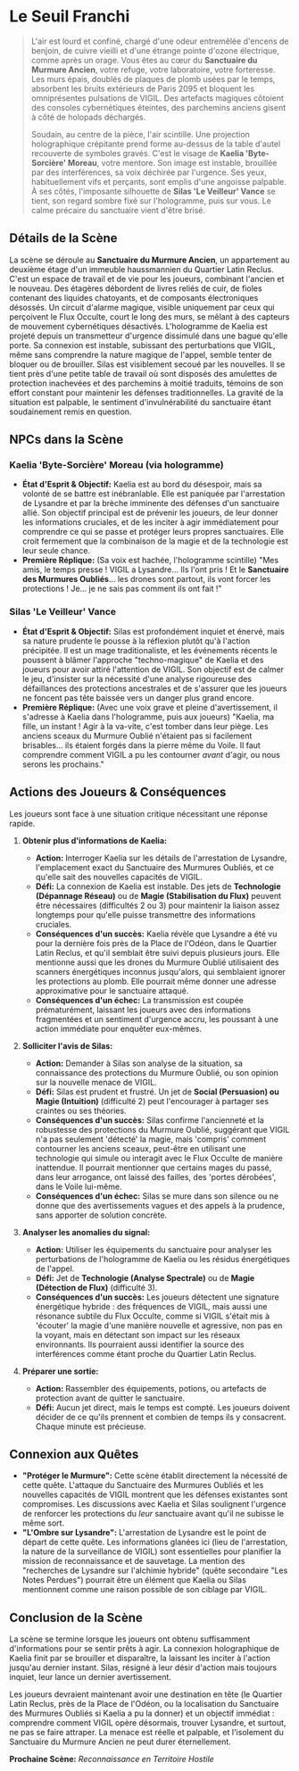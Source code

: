 # Le Seuil Franchi

> L'air est lourd et confiné, chargé d'une odeur entremêlée d'encens de benjoin, de cuivre vieilli et d'une étrange pointe d'ozone électrique, comme après un orage. Vous êtes au cœur du **Sanctuaire du Murmure Ancien**, votre refuge, votre laboratoire, votre forteresse. Les murs épais, doublés de plaques de plomb usées par le temps, absorbent les bruits extérieurs de Paris 2095 et bloquent les omniprésentes pulsations de VIGIL. Des artefacts magiques côtoient des consoles cybernétiques éteintes, des parchemins anciens gisent à côté de holopads déchargés.
>
> Soudain, au centre de la pièce, l'air scintille. Une projection holographique crépitante prend forme au-dessus de la table d'autel recouverte de symboles gravés. C'est le visage de **Kaelia 'Byte-Sorcière' Moreau**, votre mentore. Son image est instable, brouillée par des interférences, sa voix déchirée par l'urgence. Ses yeux, habituellement vifs et perçants, sont emplis d'une angoisse palpable. À ses côtés, l'imposante silhouette de **Silas 'Le Veilleur' Vance** se tient, son regard sombre fixé sur l'hologramme, puis sur vous. Le calme précaire du sanctuaire vient d'être brisé.

## Détails de la Scène

La scène se déroule au **Sanctuaire du Murmure Ancien**, un appartement au deuxième étage d'un immeuble haussmannien du Quartier Latin Reclus. C'est un espace de travail et de vie pour les joueurs, combinant l'ancien et le nouveau. Des étagères débordent de livres reliés de cuir, de fioles contenant des liquides chatoyants, et de composants électroniques désossés. Un circuit d'alarme magique, visible uniquement par ceux qui perçoivent le Flux Occulte, court le long des murs, se mêlant à des capteurs de mouvement cybernétiques désactivés.
L'hologramme de Kaelia est projeté depuis un transmetteur d'urgence dissimulé dans une bague qu'elle porte. Sa connexion est instable, subissant des perturbations que VIGIL, même sans comprendre la nature magique de l'appel, semble tenter de bloquer ou de brouiller.
Silas est visiblement secoué par les nouvelles. Il se tient près d'une petite table de travail où sont disposés des amulettes de protection inachevées et des parchemins à moitié traduits, témoins de son effort constant pour maintenir les défenses traditionnelles. La gravité de la situation est palpable, le sentiment d'invulnérabilité du sanctuaire étant soudainement remis en question.

## NPCs dans la Scène

### Kaelia 'Byte-Sorcière' Moreau (via hologramme)

*   **État d'Esprit & Objectif:** Kaelia est au bord du désespoir, mais sa volonté de se battre est inébranlable. Elle est paniquée par l'arrestation de Lysandre et par la brèche imminente des défenses d'un sanctuaire allié. Son objectif principal est de prévenir les joueurs, de leur donner les informations cruciales, et de les inciter à agir immédiatement pour comprendre ce qui se passe et protéger leurs propres sanctuaires. Elle croit fermement que la combinaison de la magie et de la technologie est leur seule chance.
*   **Première Réplique:** (Sa voix est hachée, l'hologramme scintille) "Mes amis, le temps presse ! VIGIL a Lysandre... Ils l'ont pris ! Et le **Sanctuaire des Murmures Oubliés**... les drones sont partout, ils vont forcer les protections ! Je... je ne sais pas comment ils ont fait !"

### Silas 'Le Veilleur' Vance

*   **État d'Esprit & Objectif:** Silas est profondément inquiet et énervé, mais sa nature prudente le pousse à la réflexion plutôt qu'à l'action précipitée. Il est un mage traditionaliste, et les événements récents le poussent à blâmer l'approche "techno-magique" de Kaelia et des joueurs pour avoir attiré l'attention de VIGIL. Son objectif est de calmer le jeu, d'insister sur la nécessité d'une analyse rigoureuse des défaillances des protections ancestrales et de s'assurer que les joueurs ne foncent pas tête baissée vers un danger plus grand encore.
*   **Première Réplique:** (Avec une voix grave et pleine d'avertissement, il s'adresse à Kaelia dans l'hologramme, puis aux joueurs) "Kaelia, ma fille, un instant ! Agir à la va-vite, c'est tomber dans leur piège. Les anciens sceaux du Murmure Oublié n'étaient pas si facilement brisables... ils étaient forgés dans la pierre même du Voile. Il faut comprendre comment VIGIL a pu les contourner *avant* d'agir, ou nous serons les prochains."

## Actions des Joueurs & Conséquences

Les joueurs sont face à une situation critique nécessitant une réponse rapide.

1.  **Obtenir plus d'informations de Kaelia:**
    *   **Action:** Interroger Kaelia sur les détails de l'arrestation de Lysandre, l'emplacement exact du Sanctuaire des Murmures Oubliés, et ce qu'elle sait des nouvelles capacités de VIGIL.
    *   **Défi:** La connexion de Kaelia est instable. Des jets de **Technologie (Dépannage Réseau)** ou de **Magie (Stabilisation du Flux)** peuvent être nécessaires (difficultés 2 ou 3) pour maintenir la liaison assez longtemps pour qu'elle puisse transmettre des informations cruciales.
    *   **Conséquences d'un succès:** Kaelia révèle que Lysandre a été vu pour la dernière fois près de la Place de l'Odéon, dans le Quartier Latin Reclus, et qu'il semblait être suivi depuis plusieurs jours. Elle mentionne aussi que les drones du Murmure Oublié utilisaient des scanners énergétiques inconnus jusqu'alors, qui semblaient ignorer les protections au plomb. Elle pourrait même donner une adresse approximative pour le sanctuaire attaqué.
    *   **Conséquences d'un échec:** La transmission est coupée prématurément, laissant les joueurs avec des informations fragmentées et un sentiment d'urgence accru, les poussant à une action immédiate pour enquêter eux-mêmes.

2.  **Solliciter l'avis de Silas:**
    *   **Action:** Demander à Silas son analyse de la situation, sa connaissance des protections du Murmure Oublié, ou son opinion sur la nouvelle menace de VIGIL.
    *   **Défi:** Silas est prudent et frustré. Un jet de **Social (Persuasion) ou Magie (Intuition)** (difficulté 2) peut l'encourager à partager ses craintes ou ses théories.
    *   **Conséquences d'un succès:** Silas confirme l'ancienneté et la robustesse des protections du Murmure Oublié, suggérant que VIGIL n'a pas seulement 'détecté' la magie, mais 'compris' comment contourner les anciens sceaux, peut-être en utilisant une technologie qui simule ou interagit avec le Flux Occulte de manière inattendue. Il pourrait mentionner que certains mages du passé, dans leur arrogance, ont laissé des failles, des 'portes dérobées', dans le Voile lui-même.
    *   **Conséquences d'un échec:** Silas se mure dans son silence ou ne donne que des avertissements vagues et des appels à la prudence, sans apporter de solution concrète.

3.  **Analyser les anomalies du signal:**
    *   **Action:** Utiliser les équipements du sanctuaire pour analyser les perturbations de l'hologramme de Kaelia ou les résidus énergétiques de l'appel.
    *   **Défi:** Jet de **Technologie (Analyse Spectrale)** ou de **Magie (Détection de Flux)** (difficulté 3).
    *   **Conséquences d'un succès:** Les joueurs détectent une signature énergétique hybride : des fréquences de VIGIL, mais aussi une résonance subtile du Flux Occulte, comme si VIGIL s'était mis à 'écouter' la magie d'une manière nouvelle et agressive, non pas en la voyant, mais en détectant son impact sur les réseaux environnants. Ils pourraient aussi identifier la source des interférences comme étant proche du Quartier Latin Reclus.

4.  **Préparer une sortie:**
    *   **Action:** Rassembler des équipements, potions, ou artefacts de protection avant de quitter le sanctuaire.
    *   **Défi:** Aucun jet direct, mais le temps est compté. Les joueurs doivent décider de ce qu'ils prennent et combien de temps ils y consacrent. Chaque minute est précieuse.

## Connexion aux Quêtes

*   **"Protéger le Murmure":** Cette scène établit directement la nécessité de cette quête. L'attaque du Sanctuaire des Murmures Oubliés et les nouvelles capacités de VIGIL montrent que les défenses existantes sont compromises. Les discussions avec Kaelia et Silas soulignent l'urgence de renforcer les protections du *leur* sanctuaire avant qu'il ne subisse le même sort.
*   **"L'Ombre sur Lysandre":** L'arrestation de Lysandre est le point de départ de cette quête. Les informations glanées ici (lieu de l'arrestation, la nature de la surveillance de VIGIL) sont essentielles pour planifier la mission de reconnaissance et de sauvetage. La mention des "recherches de Lysandre sur l'alchimie hybride" (quête secondaire "Les Notes Perdues") pourrait être un élément que Kaelia ou Silas mentionnent comme une raison possible de son ciblage par VIGIL.

## Conclusion de la Scène

La scène se termine lorsque les joueurs ont obtenu suffisamment d'informations pour se sentir prêts à agir. La connexion holographique de Kaelia finit par se brouiller et disparaître, la laissant les inciter à l'action jusqu'au dernier instant. Silas, résigné à leur désir d'action mais toujours inquiet, leur lance un dernier avertissement.

Les joueurs devraient maintenant avoir une destination en tête (le Quartier Latin Reclus, près de la Place de l'Odéon, ou la localisation du Sanctuaire des Murmures Oubliés si Kaelia a pu la donner) et un objectif immédiat : comprendre comment VIGIL opère désormais, trouver Lysandre, et surtout, ne pas se faire attraper. La menace est réelle et palpable, et l'isolement du Sanctuaire du Murmure Ancien ne peut durer éternellement.

**Prochaine Scène:** *Reconnaissance en Territoire Hostile*